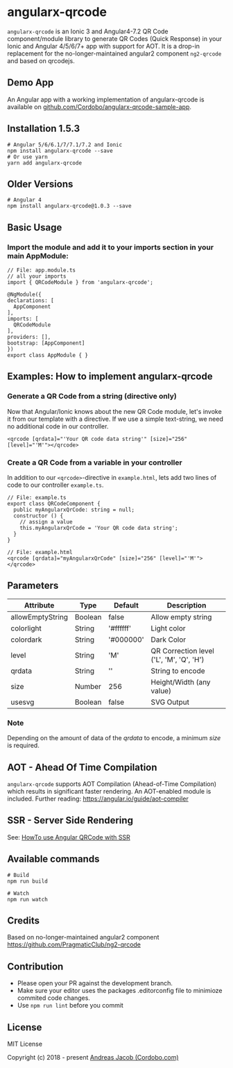 # angularx-qrcode
`angularx-qrcode` is an Ionic 3 and Angular4-7.2 QR Code component/module library to generate QR Codes (Quick Response) in your Ionic and Angular 4/5/6/7+ app with support for AOT. It is a drop-in replacement for the no-longer-maintained angular2 component `ng2-qrcode` and based on qrcodejs.

## Demo App

An Angular app with a working implementation of angularx-qrcode is available on 
[github.com/Cordobo/angularx-qrcode-sample-app](https://github.com/Cordobo/angularx-qrcode-sample-app).

## Installation 1.5.3
    # Angular 5/6/6.1/7/7.1/7.2 and Ionic
    npm install angularx-qrcode --save
    # Or use yarn
    yarn add angularx-qrcode

## Older Versions
    # Angular 4
    npm install angularx-qrcode@1.0.3 --save

## Basic Usage

### Import the module and add it to your imports section in your main AppModule:

```
// File: app.module.ts
// all your imports
import { QRCodeModule } from 'angularx-qrcode';

@NgModule({
declarations: [
  AppComponent
],
imports: [
  QRCodeModule
],
providers: [],
bootstrap: [AppComponent]
})
export class AppModule { }
```

## Examples: How to implement angularx-qrcode

### Generate a QR Code from a string (directive only)

Now that Angular/Ionic knows about the new QR Code module,
let's invoke it from our template with a directive.
If we use a simple text-string, we need no additional
code in our controller.

```
<qrcode [qrdata]="'Your QR code data string'" [size]="256" [level]="'M'"></qrcode>
```

### Create a QR Code from a variable in your controller

In addition to our `<qrcode>`-directive in `example.html`,
lets add two lines of code to our controller `example.ts`.

```
// File: example.ts
export class QRCodeComponent {
  public myAngularxQrCode: string = null;
  constructor () {
    // assign a value
    this.myAngularxQrCode = 'Your QR code data string';
  }
}

// File: example.html
<qrcode [qrdata]="myAngularxQrCode" [size]="256" [level]="'M'"></qrcode>
```

## Parameters

| Attribute        | Type           | Default | Description  |
| ------------- |-------------| -----|------------|
| allowEmptyString      | Boolean | false     | Allow empty string |
| colorlight      | String | '#ffffff'     | Light color |
| colordark      | String | '#000000'     | Dark Color |
| level | String | 'M'    | QR Correction level ('L', 'M', 'Q', 'H') |
| qrdata      | String | '' | String to encode |
| size      | Number | 256     | Height/Width (any value) |
| usesvg      | Boolean | false     | SVG Output |

### Note
Depending on the amount of data of the *qrdata* to encode, a minimum *size* is required.


## AOT - Ahead Of Time Compilation
`angularx-qrcode` supports AOT Compilation (Ahead-of-Time Compilation) which results in significant faster rendering. An AOT-enabled module is included. Further reading: https://angular.io/guide/aot-compiler


## SSR - Server Side Rendering

See: [HowTo use Angular QRCode with SSR](https://github.com/Cordobo/angularx-qrcode/issues/5)


## Available commands

    # Build
    npm run build

    # Watch
    npm run watch


## Credits
Based on no-longer-maintained angular2 component https://github.com/PragmaticClub/ng2-qrcode


## Contribution
- Please open your PR against the development branch.
- Make sure your editor uses the packages .editorconfig file to minimioze commited code changes.
- Use `npm run lint` before you commit


## License
MIT License

Copyright (c) 2018 - present [Andreas Jacob (Cordobo.com)](http://cordobo.com/)
